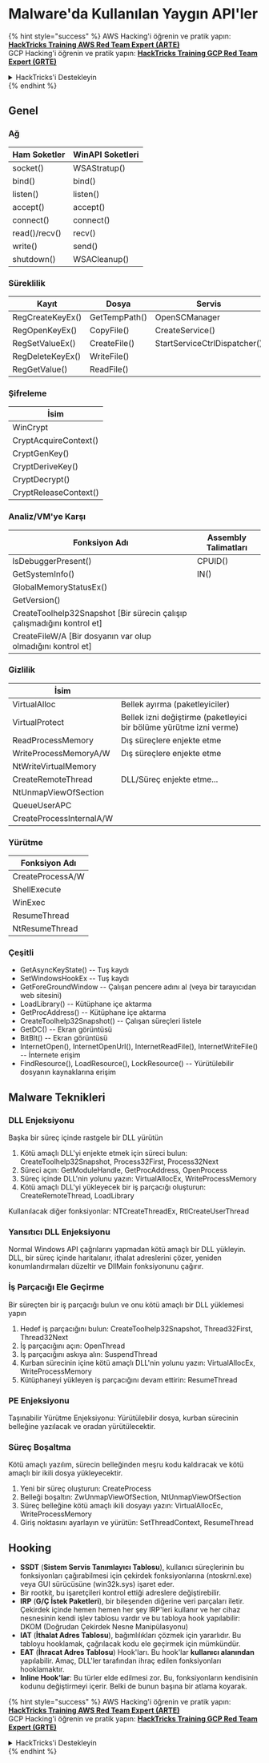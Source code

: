 # Malware'da Kullanılan Yaygın API'ler

{% hint style="success" %}
AWS Hacking'i öğrenin ve pratik yapın:<img src="/.gitbook/assets/arte.png" alt="" data-size="line">[**HackTricks Training AWS Red Team Expert (ARTE)**](https://training.hacktricks.xyz/courses/arte)<img src="/.gitbook/assets/arte.png" alt="" data-size="line">\
GCP Hacking'i öğrenin ve pratik yapın: <img src="/.gitbook/assets/grte.png" alt="" data-size="line">[**HackTricks Training GCP Red Team Expert (GRTE)**<img src="/.gitbook/assets/grte.png" alt="" data-size="line">](https://training.hacktricks.xyz/courses/grte)

<details>

<summary>HackTricks'i Destekleyin</summary>

* [**abonelik planlarını**](https://github.com/sponsors/carlospolop) kontrol edin!
* **💬 [**Discord grubuna**](https://discord.gg/hRep4RUj7f) veya [**telegram grubuna**](https://t.me/peass) katılın ya da **Twitter**'da **bizi takip edin** 🐦 [**@hacktricks\_live**](https://twitter.com/hacktricks\_live)**.**
* **Hacking ipuçlarını paylaşmak için** [**HackTricks**](https://github.com/carlospolop/hacktricks) ve [**HackTricks Cloud**](https://github.com/carlospolop/hacktricks-cloud) github reposuna PR gönderin.

</details>
{% endhint %}

## Genel

### Ağ

| Ham Soketler   | WinAPI Soketleri |
| -------------- | ----------------- |
| socket()       | WSAStratup()      |
| bind()         | bind()            |
| listen()       | listen()          |
| accept()       | accept()          |
| connect()      | connect()         |
| read()/recv()  | recv()            |
| write()        | send()            |
| shutdown()     | WSACleanup()      |

### Süreklilik

| Kayıt           | Dosya         | Servis                      |
| --------------- | ------------- | --------------------------- |
| RegCreateKeyEx()| GetTempPath() | OpenSCManager               |
| RegOpenKeyEx()  | CopyFile()    | CreateService()             |
| RegSetValueEx() | CreateFile()  | StartServiceCtrlDispatcher()|
| RegDeleteKeyEx()| WriteFile()   |                             |
| RegGetValue()   | ReadFile()    |                             |

### Şifreleme

| İsim                  |
| --------------------- |
| WinCrypt              |
| CryptAcquireContext() |
| CryptGenKey()        |
| CryptDeriveKey()     |
| CryptDecrypt()       |
| CryptReleaseContext() |

### Analiz/VM'ye Karşı

| Fonksiyon Adı                                             | Assembly Talimatları |
| --------------------------------------------------------- | --------------------- |
| IsDebuggerPresent()                                       | CPUID()               |
| GetSystemInfo()                                          | IN()                  |
| GlobalMemoryStatusEx()                                   |                       |
| GetVersion()                                             |                       |
| CreateToolhelp32Snapshot \[Bir sürecin çalışıp çalışmadığını kontrol et] |                       |
| CreateFileW/A \[Bir dosyanın var olup olmadığını kontrol et] |                       |

### Gizlilik

| İsim                     |                                                                            |
| ------------------------ | -------------------------------------------------------------------------- |
| VirtualAlloc             | Bellek ayırma (paketleyiciler)                                            |
| VirtualProtect           | Bellek izni değiştirme (paketleyici bir bölüme yürütme izni verme)       |
| ReadProcessMemory        | Dış süreçlere enjekte etme                                               |
| WriteProcessMemoryA/W    | Dış süreçlere enjekte etme                                               |
| NtWriteVirtualMemory     |                                                                            |
| CreateRemoteThread       | DLL/Süreç enjekte etme...                                               |
| NtUnmapViewOfSection     |                                                                            |
| QueueUserAPC             |                                                                            |
| CreateProcessInternalA/W |                                                                            |

### Yürütme

| Fonksiyon Adı    |
| ---------------- |
| CreateProcessA/W |
| ShellExecute     |
| WinExec          |
| ResumeThread     |
| NtResumeThread   |

### Çeşitli

* GetAsyncKeyState() -- Tuş kaydı
* SetWindowsHookEx -- Tuş kaydı
* GetForeGroundWindow -- Çalışan pencere adını al (veya bir tarayıcıdan web sitesini)
* LoadLibrary() -- Kütüphane içe aktarma
* GetProcAddress() -- Kütüphane içe aktarma
* CreateToolhelp32Snapshot() -- Çalışan süreçleri listele
* GetDC() -- Ekran görüntüsü
* BitBlt() -- Ekran görüntüsü
* InternetOpen(), InternetOpenUrl(), InternetReadFile(), InternetWriteFile() -- İnternete erişim
* FindResource(), LoadResource(), LockResource() -- Yürütülebilir dosyanın kaynaklarına erişim

## Malware Teknikleri

### DLL Enjeksiyonu

Başka bir süreç içinde rastgele bir DLL yürütün

1. Kötü amaçlı DLL'yi enjekte etmek için süreci bulun: CreateToolhelp32Snapshot, Process32First, Process32Next
2. Süreci açın: GetModuleHandle, GetProcAddress, OpenProcess
3. Süreç içinde DLL'nin yolunu yazın: VirtualAllocEx, WriteProcessMemory
4. Kötü amaçlı DLL'yi yükleyecek bir iş parçacığı oluşturun: CreateRemoteThread, LoadLibrary

Kullanılacak diğer fonksiyonlar: NTCreateThreadEx, RtlCreateUserThread

### Yansıtıcı DLL Enjeksiyonu

Normal Windows API çağrılarını yapmadan kötü amaçlı bir DLL yükleyin.\
DLL, bir süreç içinde haritalanır, ithalat adreslerini çözer, yeniden konumlandırmaları düzeltir ve DllMain fonksiyonunu çağırır.

### İş Parçacığı Ele Geçirme

Bir süreçten bir iş parçacığı bulun ve onu kötü amaçlı bir DLL yüklemesi yapın

1. Hedef iş parçacığını bulun: CreateToolhelp32Snapshot, Thread32First, Thread32Next
2. İş parçacığını açın: OpenThread
3. İş parçacığını askıya alın: SuspendThread
4. Kurban sürecinin içine kötü amaçlı DLL'nin yolunu yazın: VirtualAllocEx, WriteProcessMemory
5. Kütüphaneyi yükleyen iş parçacığını devam ettirin: ResumeThread

### PE Enjeksiyonu

Taşınabilir Yürütme Enjeksiyonu: Yürütülebilir dosya, kurban sürecinin belleğine yazılacak ve oradan yürütülecektir.

### Süreç Boşaltma

Kötü amaçlı yazılım, sürecin belleğinden meşru kodu kaldıracak ve kötü amaçlı bir ikili dosya yükleyecektir.

1. Yeni bir süreç oluşturun: CreateProcess
2. Belleği boşaltın: ZwUnmapViewOfSection, NtUnmapViewOfSection
3. Süreç belleğine kötü amaçlı ikili dosyayı yazın: VirtualAllocEc, WriteProcessMemory
4. Giriş noktasını ayarlayın ve yürütün: SetThreadContext, ResumeThread

## Hooking

* **SSDT** (**Sistem Servis Tanımlayıcı Tablosu**), kullanıcı süreçlerinin bu fonksiyonları çağırabilmesi için çekirdek fonksiyonlarına (ntoskrnl.exe) veya GUI sürücüsüne (win32k.sys) işaret eder.
* Bir rootkit, bu işaretçileri kontrol ettiği adreslere değiştirebilir.
* **IRP** (**G/Ç İstek Paketleri**), bir bileşenden diğerine veri parçaları iletir. Çekirdek içinde hemen hemen her şey IRP'leri kullanır ve her cihaz nesnesinin kendi işlev tablosu vardır ve bu tabloya hook yapılabilir: DKOM (Doğrudan Çekirdek Nesne Manipülasyonu)
* **IAT** (**İthalat Adres Tablosu**), bağımlılıkları çözmek için yararlıdır. Bu tabloyu hooklamak, çağrılacak kodu ele geçirmek için mümkündür.
* **EAT** (**İhracat Adres Tablosu**) Hook'ları. Bu hook'lar **kullanıcı alanından** yapılabilir. Amaç, DLL'ler tarafından ihraç edilen fonksiyonları hooklamaktır.
* **Inline Hook'lar**: Bu türler elde edilmesi zor. Bu, fonksiyonların kendisinin kodunu değiştirmeyi içerir. Belki de bunun başına bir atlama koyarak. 

{% hint style="success" %}
AWS Hacking'i öğrenin ve pratik yapın:<img src="/.gitbook/assets/arte.png" alt="" data-size="line">[**HackTricks Training AWS Red Team Expert (ARTE)**](https://training.hacktricks.xyz/courses/arte)<img src="/.gitbook/assets/arte.png" alt="" data-size="line">\
GCP Hacking'i öğrenin ve pratik yapın: <img src="/.gitbook/assets/grte.png" alt="" data-size="line">[**HackTricks Training GCP Red Team Expert (GRTE)**<img src="/.gitbook/assets/grte.png" alt="" data-size="line">](https://training.hacktricks.xyz/courses/grte)

<details>

<summary>HackTricks'i Destekleyin</summary>

* [**abonelik planlarını**](https://github.com/sponsors/carlospolop) kontrol edin!
* **💬 [**Discord grubuna**](https://discord.gg/hRep4RUj7f) veya [**telegram grubuna**](https://t.me/peass) katılın ya da **Twitter**'da **bizi takip edin** 🐦 [**@hacktricks\_live**](https://twitter.com/hacktricks\_live)**.**
* **Hacking ipuçlarını paylaşmak için** [**HackTricks**](https://github.com/carlospolop/hacktricks) ve [**HackTricks Cloud**](https://github.com/carlospolop/hacktricks-cloud) github reposuna PR gönderin.

</details>
{% endhint %}
